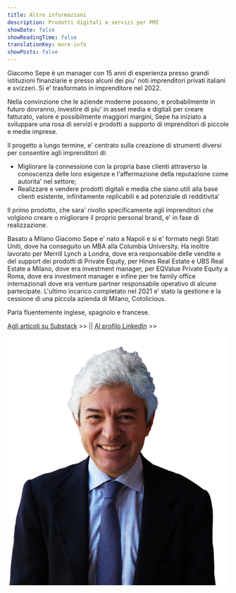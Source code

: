 ```yaml
---
title: Altre informazioni
description: Prodotti digitali e servizi per PMI
showDate: false
showReadingTime: false
translationKey: more-info
showPosts: false
---
```


Giacomo Sepe è un manager con 15 anni di esperienza presso grandi istituzioni finanziarie e presso alcuni dei piu' noti imprenditori privati italiani e svizzeri. Si e' trasformato in imprenditore nel 2022.

Nella convinzione che le aziende moderne possono, e probabilmente in futuro dovranno, investire di piu' in asset media e digitali per creare fatturato, valore e possibilmente maggiori margini, Sepe ha iniziato a sviluppare una rosa di servizi e prodotti a supporto di imprenditori di piccole e medie imprese.

Il progetto a lungo termine, e' centrato sulla creazione di strumenti diversi per consentire agli imprenditori di:

- Migliorare la connessione con la propria base clienti attraverso la conoscenza delle loro esigenze e l'affermazione della reputazione come autorita' nel settore;
- Realizzare e vendere prodotti digitali e media che siano utili alla base clienti esistente, infinitamente replicabili e ad potenziale di redditivita'

Il primo prodotto, che sara' rivolto specificamente agli imprenditori che volgiono creare o migliorare il proprio personal brand, e' in fase di realizzazione.

Basato a Milano Giacomo Sepe e' nato a Napoli e si e' formato negli Stati Uniti, dove ha conseguito un MBA alla Columbia University. Ha inoltre lavorato per Merrill Lynch a Londra, dove era responsabile delle vendite e del support dei prodotti di Private Equity, per Hines Real Estate e UBS Real Estate a Milano, dove era investment manager, per EQValue Private Equity a Roma, dove era investment manager e infine per tre family office internazionali dove era venture partner responsabile operativo di alcune partecipate. L'ultimo incarico completato nel 2021 e' stato la gestione e la cessione di una piccola azienda di Milano, Cotolicious.

Parla fluentemente inglese, spagnolo e francese.

[Agli articoli su Substack](https://giacomosepe.substack.com) >> || [Al profilo LinkedIn](https://linkedin.com/in/giacomosepe) >>

![Giacomo-Sepe-Imprenditore](Giacomo-Sepe-Entrepreneur-NoBG.png)
